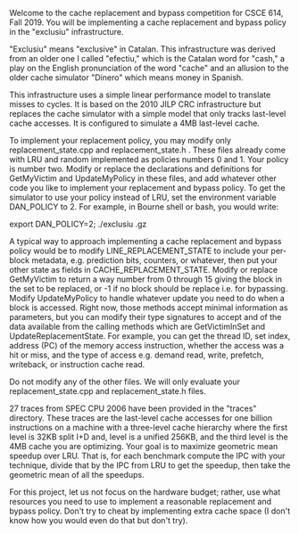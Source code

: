 Welcome to the cache replacement and bypass competition for CSCE 614, Fall
2019. You will be implementing a cache replacement and bypass policy in the
"exclusiu" infrastructure.

"Exclusiu" means "exclusive" in Catalan. This infrastructure was derived
from an older one I called "efectiu," which is the Catalan word for "cash,"
a play on the English pronunciation of the word "cache" and an allusion
to the older cache simulator "Dinero" which means money in Spanish.

This infrastructure uses a simple linear performance model to translate
misses to cycles. It is based on the 2010 JILP CRC infrastructure but
replaces the cache simulator with a simple model that only tracks last-level
cache accesses. It is configured to simulate a 4MB last-level cache.

To implement your replacement policy, you may modify only
replacement_state.cpp and replacement_state.h . These files already come
with LRU and random implemented as policies numbers 0 and 1. Your policy
is number two. Modify or replace the declarations and definitions for
GetMyVictim and UpdateMyPolicy in these files, and add whatever other
code you like to implement your replacement and bypass policy. To get the
simulator to use your policy instead of LRU, set the environment variable
DAN_POLICY to 2. For example, in Bourne shell or bash, you would write:

export DAN_POLICY=2; ./exclusiu <trace-file-name>.gz

A typical way to approach implementing a cache replacement and bypass policy
would be to modify LINE_REPLACEMENT_STATE to include your per-block metadata,
e.g. prediction bits, counters, or whatever, then put your other state as
fields in CACHE_REPLACEMENT_STATE. Modify or replace GetMyVictim to return
a way number from 0 through 15 giving the block in the set to be replaced,
or -1 if no block should be replace i.e. for bypassing. Modify UpdateMyPolicy
to handle whatever update you need to do when a block is accessed. Right now,
those methods accept minimal information as parameters, but you can modify
their type signatures to accept and of the data available from the calling
methods which are GetVictimInSet and UpdateReplacementState. For example,
you can get the thread ID, set index, address (PC) of the memory access
instruction, whether the access was a hit or miss, and the type of access
e.g. demand read, write, prefetch, writeback, or instruction cache read.

Do not modify any of the other files. We will only evaluate your
replacement_state.cpp and replacement_state.h files.

27 traces from SPEC CPU 2006 have been provided in the "traces"
directory. These traces are the last-level cache accesses for one billion
instructions on a machine with a three-level cache hierarchy where the first
level is 32KB split I+D and, level is a unified 256KB, and the third level
is the 4MB cache you are optimizing. Your goal is to maximize geometric
mean speedup over LRU. That is, for each benchmark compute the IPC with
your technique, divide that by the IPC from LRU to get the speedup, then
take the geometric mean of all the speedups.

For this project, let us not focus on the hardware budget; rather, use
what resources you need to use to implement a reasonable replacement
and bypass policy. Don't try to cheat by implementing extra cache space
(I don't know how you would even do that but don't try).
